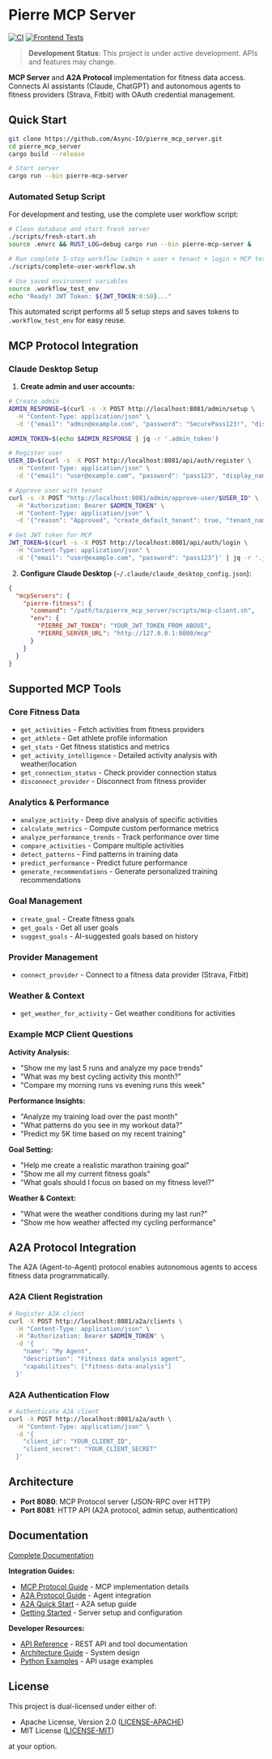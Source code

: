 # Pierre MCP Server

[![CI](https://github.com/Async-IO/pierre_mcp_server/actions/workflows/ci.yml/badge.svg)](https://github.com/Async-IO/pierre_mcp_server/actions/workflows/ci.yml)
[![Frontend Tests](https://github.com/Async-IO/pierre_mcp_server/actions/workflows/frontend-tests.yml/badge.svg)](https://github.com/Async-IO/pierre_mcp_server/actions/workflows/frontend-tests.yml)

> **Development Status**: This project is under active development. APIs and features may change.

**MCP Server** and **A2A Protocol** implementation for fitness data access. Connects AI assistants (Claude, ChatGPT) and autonomous agents to fitness providers (Strava, Fitbit) with OAuth credential management.

## Quick Start

```bash
git clone https://github.com/Async-IO/pierre_mcp_server.git
cd pierre_mcp_server
cargo build --release

# Start server
cargo run --bin pierre-mcp-server
```

### Automated Setup Script

For development and testing, use the complete user workflow script:

```bash
# Clean database and start fresh server
./scripts/fresh-start.sh
source .envrc && RUST_LOG=debug cargo run --bin pierre-mcp-server &

# Run complete 5-step workflow (admin + user + tenant + login + MCP test)
./scripts/complete-user-workflow.sh

# Use saved environment variables
source .workflow_test_env
echo "Ready! JWT Token: ${JWT_TOKEN:0:50}..."
```

This automated script performs all 5 setup steps and saves tokens to `.workflow_test_env` for easy reuse.

## MCP Protocol Integration

### Claude Desktop Setup

1. **Create admin and user accounts:**
```bash
# Create admin
ADMIN_RESPONSE=$(curl -s -X POST http://localhost:8081/admin/setup \
  -H "Content-Type: application/json" \
  -d '{"email": "admin@example.com", "password": "SecurePass123!", "display_name": "Admin"}')

ADMIN_TOKEN=$(echo $ADMIN_RESPONSE | jq -r '.admin_token')

# Register user  
USER_ID=$(curl -s -X POST http://localhost:8081/api/auth/register \
  -H "Content-Type: application/json" \
  -d '{"email": "user@example.com", "password": "pass123", "display_name": "User"}' | jq -r '.user_id')

# Approve user with tenant
curl -s -X POST "http://localhost:8081/admin/approve-user/$USER_ID" \
  -H "Authorization: Bearer $ADMIN_TOKEN" \
  -H "Content-Type: application/json" \
  -d '{"reason": "Approved", "create_default_tenant": true, "tenant_name": "User Org", "tenant_slug": "user-org"}'

# Get JWT token for MCP
JWT_TOKEN=$(curl -s -X POST http://localhost:8081/api/auth/login \
  -H "Content-Type: application/json" \
  -d '{"email": "user@example.com", "password": "pass123"}' | jq -r '.jwt_token')
```

2. **Configure Claude Desktop** (`~/.claude/claude_desktop_config.json`):
```json
{
  "mcpServers": {
    "pierre-fitness": {
      "command": "/path/to/pierre_mcp_server/scripts/mcp-client.sh",
      "env": {
        "PIERRE_JWT_TOKEN": "YOUR_JWT_TOKEN_FROM_ABOVE",
        "PIERRE_SERVER_URL": "http://127.0.0.1:8080/mcp"
      }
    }
  }
}
```

## Supported MCP Tools

### Core Fitness Data
- `get_activities` - Fetch activities from fitness providers
- `get_athlete` - Get athlete profile information  
- `get_stats` - Get fitness statistics and metrics
- `get_activity_intelligence` - Detailed activity analysis with weather/location
- `get_connection_status` - Check provider connection status
- `disconnect_provider` - Disconnect from fitness provider

### Analytics & Performance
- `analyze_activity` - Deep dive analysis of specific activities
- `calculate_metrics` - Compute custom performance metrics
- `analyze_performance_trends` - Track performance over time
- `compare_activities` - Compare multiple activities
- `detect_patterns` - Find patterns in training data
- `predict_performance` - Predict future performance
- `generate_recommendations` - Generate personalized training recommendations

### Goal Management
- `create_goal` - Create fitness goals
- `get_goals` - Get all user goals
- `suggest_goals` - AI-suggested goals based on history

### Provider Management
- `connect_provider` - Connect to a fitness data provider (Strava, Fitbit)

### Weather & Context
- `get_weather_for_activity` - Get weather conditions for activities

### Example MCP Client Questions

**Activity Analysis:**
- "Show me my last 5 runs and analyze my pace trends"
- "What was my best cycling activity this month?"
- "Compare my morning runs vs evening runs this week"

**Performance Insights:**
- "Analyze my training load over the past month"
- "What patterns do you see in my workout data?"  
- "Predict my 5K time based on my recent training"

**Goal Setting:**
- "Help me create a realistic marathon training goal"
- "Show me all my current fitness goals"
- "What goals should I focus on based on my fitness level?"

**Weather & Context:**
- "What were the weather conditions during my last run?"
- "Show me how weather affected my cycling performance"

## A2A Protocol Integration

The A2A (Agent-to-Agent) protocol enables autonomous agents to access fitness data programmatically.

### A2A Client Registration
```bash
# Register A2A client
curl -X POST http://localhost:8081/a2a/clients \
  -H "Content-Type: application/json" \
  -H "Authorization: Bearer $ADMIN_TOKEN" \
  -d '{
    "name": "My Agent",
    "description": "Fitness data analysis agent", 
    "capabilities": ["fitness-data-analysis"]
  }'
```

### A2A Authentication Flow
```bash
# Authenticate A2A client
curl -X POST http://localhost:8081/a2a/auth \
  -H "Content-Type: application/json" \
  -d '{
    "client_id": "YOUR_CLIENT_ID",
    "client_secret": "YOUR_CLIENT_SECRET"
  }'
```

## Architecture

- **Port 8080**: MCP Protocol server (JSON-RPC over HTTP)
- **Port 8081**: HTTP API (A2A protocol, admin setup, authentication)

## Documentation

[Complete Documentation](docs/README.md)

**Integration Guides:**
- [MCP Protocol Guide](docs/developer-guide/04-mcp-protocol.md) - MCP implementation details
- [A2A Protocol Guide](docs/developer-guide/05-a2a-protocol.md) - Agent integration
- [A2A Quick Start](docs/A2A_QUICK_START.md) - A2A setup guide
- [Getting Started](docs/getting-started.md) - Server setup and configuration

**Developer Resources:**
- [API Reference](docs/developer-guide/14-api-reference.md) - REST API and tool documentation
- [Architecture Guide](docs/developer-guide/01-architecture.md) - System design
- [Python Examples](docs/developer-guide/python-examples.md) - API usage examples

## License

This project is dual-licensed under either of:

* Apache License, Version 2.0 ([LICENSE-APACHE](LICENSE-APACHE))
* MIT License ([LICENSE-MIT](LICENSE-MIT))

at your option.